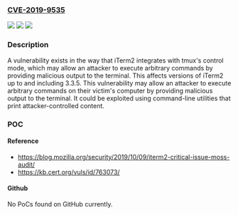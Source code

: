 ### [CVE-2019-9535](https://cve.mitre.org/cgi-bin/cvename.cgi?name=CVE-2019-9535)
![](https://img.shields.io/static/v1?label=Product&message=iTerm2&color=blue)
![](https://img.shields.io/static/v1?label=Version&message=3.3.5%20&color=brightgreen)
![](https://img.shields.io/static/v1?label=Vulnerability&message=CWE-349&color=brightgreen)

### Description

A vulnerability exists in the way that iTerm2 integrates with tmux's control mode, which may allow an attacker to execute arbitrary commands by providing malicious output to the terminal. This affects versions of iTerm2 up to and including 3.3.5. This vulnerability may allow an attacker to execute arbitrary commands on their victim's computer by providing malicious output to the terminal. It could be exploited using command-line utilities that print attacker-controlled content.

### POC

#### Reference
- https://blog.mozilla.org/security/2019/10/09/iterm2-critical-issue-moss-audit/
- https://kb.cert.org/vuls/id/763073/

#### Github
No PoCs found on GitHub currently.

